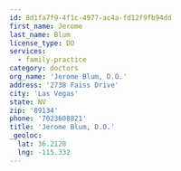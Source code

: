```yaml
---
id: 8d1fa7f9-4f1c-4977-ac4a-fd12f9fb94dd
first_name: Jerome
last_name: Blum
license_type: DO
services:
  - family-practice
category: doctors
org_name: 'Jerome Blum, D.O.'
address: '2738 Faiss Drive'
city: 'Las Vegas'
state: NV
zip: '89134'
phone: '7023608821'
title: 'Jerome Blum, D.O.'
_geoloc:
  lat: 36.2128
  lng: -115.332
---
```

